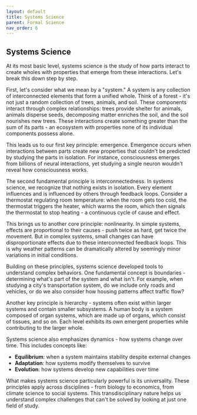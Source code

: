 ```yaml
---
layout: default
title: Systems Science
parent: Formal Science
nav_order: 6
---
```


## Systems Science

At its most basic level, systems science is the study of how parts interact to create wholes with properties that emerge from these interactions. Let's break this down step by step.

First, let's consider what we mean by a "system." A system is any collection of interconnected elements that form a unified whole. Think of a forest - it's not just a random collection of trees, animals, and soil. These components interact through complex relationships: trees provide shelter for animals, animals disperse seeds, decomposing matter enriches the soil, and the soil nourishes new trees. These interactions create something greater than the sum of its parts - an ecosystem with properties none of its individual components possess alone.

This leads us to our first key principle: emergence. Emergence occurs when interactions between parts create new properties that couldn't be predicted by studying the parts in isolation. For instance, consciousness emerges from billions of neural interactions, yet studying a single neuron wouldn't reveal how consciousness works.

The second fundamental principle is interconnectedness. In systems science, we recognize that nothing exists in isolation. Every element influences and is influenced by others through feedback loops. Consider a thermostat regulating room temperature: when the room gets too cold, the thermostat triggers the heater, which warms the room, which then signals the thermostat to stop heating - a continuous cycle of cause and effect.

This brings us to another core principle: nonlinearity. In simple systems, effects are proportional to their causes - push twice as hard, get twice the movement. But in complex systems, small changes can have disproportionate effects due to these interconnected feedback loops. This is why weather patterns can be dramatically altered by seemingly minor variations in initial conditions.

Building on these principles, systems science developed tools to understand complex behaviors. One fundamental concept is boundaries - determining what's part of the system and what isn't. For example, when studying a city's transportation system, do we include only roads and vehicles, or do we also consider how housing patterns affect traffic flow?

Another key principle is hierarchy - systems often exist within larger systems and contain smaller subsystems. A human body is a system composed of organ systems, which are made up of organs, which consist of tissues, and so on. Each level exhibits its own emergent properties while contributing to the larger whole.

Systems science also emphasizes dynamics - how systems change over time. This includes concepts like:
- **Equilibrium**: when a system maintains stability despite external changes
- **Adaptation**: how systems modify themselves to survive
- **Evolution**: how systems develop new capabilities over time

What makes systems science particularly powerful is its universality. These principles apply across disciplines - from biology to economics, from climate science to social systems. This transdisciplinary nature helps us understand complex challenges that can't be solved by looking at just one field of study.
